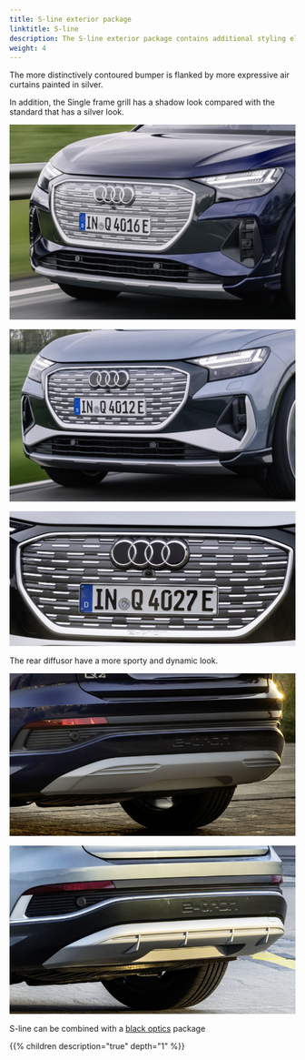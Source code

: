 ```yaml
---
title: S-line exterior package
linktitle: S-line
description: The S-line exterior package contains additional styling elements. 
weight: 4
---
```


The more distinctively contoured bumper is flanked by more expressive air curtains painted in silver.

In addition, the Single frame grill has a shadow look compared with the standard that has a silver look.

![Standard front](standard-front.jpg "Standard front")

![Florett Silver](s-line-front.jpg "S-line front ")

![Shadow single frame grill](s-line-singleframe.jpg "Single frame grill with shadow styling")

The rear diffusor have a more sporty and dynamic look.

![Standard diffusor](standard-diffusor.jpg "Standard rear")

![S-line diffusor](s-line-diffusor.jpg "S-Line rear with more sporty diffusor")

S-line can be combined with a [black optics](/models/q4-e-tron/exterior/styling/#black-optics) package

{{% children description="true" depth="1" %}}
